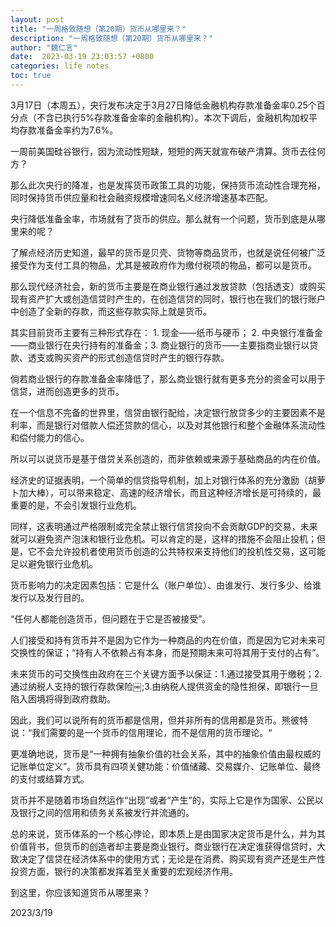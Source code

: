 ```yaml
---
layout: post
title: "一周格致随想（第20期）货币从哪里来？"
description: "一周格致随想（第20期）货币从哪里来？"
author: "魏仁言"
date:  2023-03-19 23:03:57 +0800
categories: life notes
toc: true
---
```

3月17日（本周五），央行发布决定于3月27日降低金融机构存款准备金率0.25个百分点（不含已执行5%存款准备金率的金融机构）。本次下调后，金融机构加权平均存款准备金率约为7.6%。

一周前美国硅谷银行，因为流动性短缺，短短的两天就宣布破产清算。货币去往何方？

那么此次央行的降准，也是发挥货币政策工具的功能，保持货币流动性合理充裕，同时保持货币供应量和社会融资规模增速同名义经济增速基本匹配。

央行降低准备金率，市场就有了货币的供应。那么就有一个问题，货币到底是从哪里来的呢？

了解点经济历史知道，最早的货币是贝壳、货物等商品货币，也就是说任何被广泛接受作为支付工具的物品，尤其是被政府作为缴付税项的物品，都可以是货币。

那么现代经济社会，新的货币主要是在商业银行通过发放贷款（包括透支）或购买现有资产扩大或创造信贷时产生的，在创造信贷的同时，银行也在我们的银行账户中创造了全新的存款，而这些存款实际上就是货币。

其实目前货币主要有三种形式存在： 1. 现金——纸币与硬币； 2. 中央银行准备金——商业银行在央行持有的准备金；3. 商业银行的货币——主要指商业银行以贷款、透支或购买资产的形式创造信贷时产生的银行存款。

倘若商业银行的存款准备金率降低了，那么商业银行就有更多充分的资金可以用于信贷，进而创造更多的货币。

在一个信息不完备的世界里，信贷由银行配给，决定银行放贷多少的主要因素不是利率，而是银行对借款人偿还贷款的信心，以及对其他银行和整个金融体系流动性和偿付能力的信心。

所以可以说货币是基于借贷关系创造的，而非依赖或来源于基础商品的内在价值。

经济史的证据表明，一个简单的信贷指导机制，加上对银行体系的充分激励（胡萝卜加大棒），可以带来稳定、高速的经济增长，而且这种经济增长是可持续的，最重要的是，不会引发银行业危机。

同样，这表明通过严格限制或完全禁止银行信贷投向不会贡献GDP的交易，未来就可以避免资产泡沫和银行业危机。可以肯定的是，这样的措施不会阻止投机；但是，它不会允许投机者使用货币创造的公共特权来支持他们的投机性交易，这可能足以避免银行业危机。

货币影响力的决定因素包括：它是什么（账户单位）、由谁发行、发行多少、给谁发行以及发行目的。

“任何人都能创造货币，但问题在于它是否被接受”。

人们接受和持有货币并不是因为它作为一种商品的内在价值，而是因为它对未来可交换性的保证；“持有人不依赖占有本身，而是预期未来可将其用于支付的占有”。

未来货币的可交换性由政府在三个关键方面予以保证：1.通过接受其用于缴税；2.通过纳税人支持的银行存款保险￼;3.由纳税人提供资金的隐性担保，即银行一旦陷入困境将得到政府救助。

因此，我们可以说所有的货币都是信用，但并非所有的信用都是货币。熊彼特说：“我们需要的是一个货币的信用理论，而不是信用的货币理论。“

更准确地说，货币是“一种拥有抽象价值的社会关系，其中的抽象价值由最权威的记账单位定义”。货币具有四项关健功能：价值储藏、交易媒介、记账单位、最终的支付或结算方式。

货币并不是随着市场自然运作“出现”或者“产生”的，实际上它是作为国家、公民以及银行之间的信用和债务关系被发行并流通的。

总的来说，货币体系的一个核心悖论，即本质上是由国家决定货币是什么，并为其价值背书，但货币的创造者却主要是商业银行。商业银行在决定谁获得信贷时，大致决定了信贷在经济体系中的使用方式；无论是在消费、购买现有资产还是生产性投资方面，银行的决策都发挥着至关重要的宏观经济作用。

到这里，你应该知道货币从哪里来？

2023/3/19
